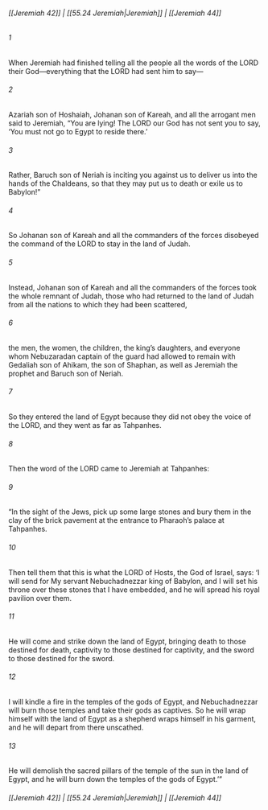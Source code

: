 
###### [[Jeremiah 42]] | [[55.24 Jeremiah|Jeremiah]] | [[Jeremiah 44]]

###### 1
When Jeremiah had finished telling all the people all the words of the LORD their God—everything that the LORD had sent him to say—
###### 2
Azariah son of Hoshaiah, Johanan son of Kareah, and all the arrogant men said to Jeremiah, “You are lying! The LORD our God has not sent you to say, ‘You must not go to Egypt to reside there.’
###### 3
Rather, Baruch son of Neriah is inciting you against us to deliver us into the hands of the Chaldeans, so that they may put us to death or exile us to Babylon!”
###### 4
So Johanan son of Kareah and all the commanders of the forces disobeyed the command of the LORD to stay in the land of Judah.
###### 5
Instead, Johanan son of Kareah and all the commanders of the forces took the whole remnant of Judah, those who had returned to the land of Judah from all the nations to which they had been scattered,
###### 6
the men, the women, the children, the king’s daughters, and everyone whom Nebuzaradan captain of the guard had allowed to remain with Gedaliah son of Ahikam, the son of Shaphan, as well as Jeremiah the prophet and Baruch son of Neriah.
###### 7
So they entered the land of Egypt because they did not obey the voice of the LORD, and they went as far as Tahpanhes.
###### 8
Then the word of the LORD came to Jeremiah at Tahpanhes:
###### 9
“In the sight of the Jews, pick up some large stones and bury them in the clay of the brick pavement at the entrance to Pharaoh’s palace at Tahpanhes.
###### 10
Then tell them that this is what the LORD of Hosts, the God of Israel, says: ‘I will send for My servant Nebuchadnezzar king of Babylon, and I will set his throne over these stones that I have embedded, and he will spread his royal pavilion over them.
###### 11
He will come and strike down the land of Egypt, bringing death to those destined for death, captivity to those destined for captivity, and the sword to those destined for the sword.
###### 12
I will kindle a fire in the temples of the gods of Egypt, and Nebuchadnezzar will burn those temples and take their gods as captives. So he will wrap himself with the land of Egypt as a shepherd wraps himself in his garment, and he will depart from there unscathed.
###### 13
He will demolish the sacred pillars of the temple of the sun in the land of Egypt, and he will burn down the temples of the gods of Egypt.’”

###### [[Jeremiah 42]] | [[55.24 Jeremiah|Jeremiah]] | [[Jeremiah 44]]
